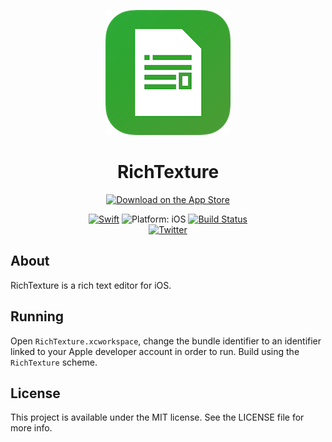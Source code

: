 <p align="center">
<img src="readme-resources/hero.png" alt="RichTexture for iOS">
</p>

<h1 align="center">RichTexture</h1>

<p align="center">
<a href="https://itunes.apple.com/us/app/richtexture/id1376116077"><img src="readme-resources/app_store_badge.svg" alt="Download on the App Store"/></a>
</p>

<p align="center">
<a href="https://developer.apple.com/swift/"><img src="https://img.shields.io/badge/Swift-4.1-orange.svg?style=flat" alt="Swift"/></a>

<img src="https://img.shields.io/badge/Platform-iOS%2011.0+-lightgrey.svg" alt="Platform: iOS">
<a href="https://travis-ci.org/stevemoser/richtexture"><img src="https://travis-ci.org/stevemoser/richtexture.svg?branch=master" alt="Build Status"/></a>
<br>
<a href="http://twitter.com/LouisDhauwe"><img src="https://img.shields.io/badge/Twitter-@SteveMoser-blue.svg?style=flat" alt="Twitter"/></a>

</p>

## About
RichTexture is a rich text editor for iOS. 

## Running
Open `RichTexture.xcworkspace`, change the bundle identifier to an identifier linked to your Apple developer account in order to run. Build using the `RichTexture` scheme. 

## License

This project is available under the MIT license. See the LICENSE file for more info.
